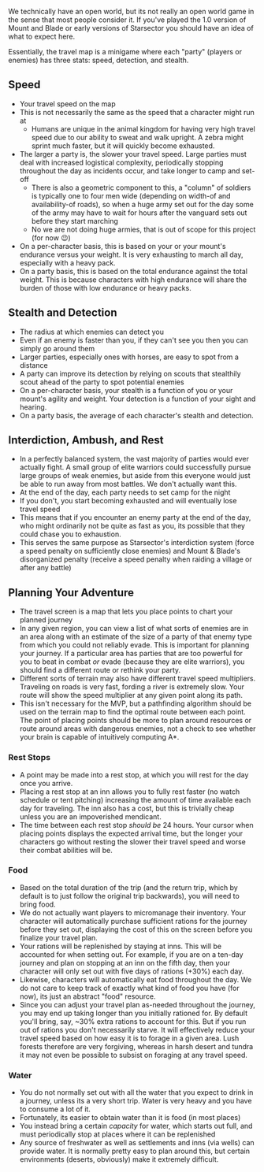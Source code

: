 We technically have an open world, but its not really an open world game in the sense that most people consider it. If you've played the 1.0 version of Mount and Blade or early versions of Starsector you should have an idea of what to expect here.

Essentially, the travel map is a minigame where each "party" (players or enemies) has three stats: speed, detection, and stealth.
## Speed
- Your travel speed on the map
- This is not necessarily the same as the speed that a character might run at
	- Humans are unique in the animal kingdom for having very high travel speed due to our ability to sweat and walk upright. A zebra might sprint much faster, but it will quickly become exhausted.
- The larger a party is, the slower your travel speed. Large parties must deal with increased logistical complexity, periodically stopping throughout the day as incidents occur, and take longer to camp and set-off
	- There is also a geometric component to this, a "column" of soldiers is typically one to four men wide (depending on width-of and availability-of roads), so when a huge army set out for the day some of the army may have to wait for hours after the vanguard sets out before they start marching
	- No we are not doing huge armies, that is out of scope for this project (for now 😉)
- On a per-character basis, this is based on your or your mount's endurance versus your weight. It is very exhausting to march all day, especially with a heavy pack.
- On a party basis, this is based on the total endurance against the total weight. This is because characters with high endurance will share the burden of those with low endurance or heavy packs.
## Stealth and Detection
- The radius at which enemies can detect you
- Even if an enemy is faster than you, if they can't see you then you can simply go around them
- Larger parties, especially ones with horses, are easy to spot from a distance
- A party can improve its detection by relying on scouts that stealthily scout ahead of the party to spot potential enemies
- On a per-character basis, your stealth is a function of you or your mount's agility and weight. Your detection is a function of your sight and hearing.
- On a party basis, the average of each character's stealth and detection.

## Interdiction, Ambush, and Rest
- In a perfectly balanced system, the vast majority of parties would ever actually fight. A small group of elite warriors could successfully pursue large groups of weak enemies, but aside from this everyone would just be able to run away from most battles. We don't actually want this.
- At the end of the day, each party needs to set camp for the night
- If you don't, you start becoming exhausted and will eventually lose travel speed
- This means that if you encounter an enemy party at the end of the day, who might ordinarily not be quite as fast as you, its possible that they could chase you to exhaustion.
- This serves the same purpose as Starsector's interdiction system (force a speed penalty on sufficiently close enemies) and Mount & Blade's disorganized penalty (receive a speed penalty when raiding a village or after any battle)
## Planning Your Adventure
- The travel screen is a map that lets you place points to chart your planned journey
- In any given region, you can view a list of what sorts of enemies are in an area along with an estimate of the size of a party of that enemy type from which you could not reliably evade. This is important for planning your journey. If a particular area has parties that are too powerful for you to beat in combat *or* evade (because they are elite warriors), you should find a different route or rethink your party.
- Different sorts of terrain may also have different travel speed multipliers. Traveling on roads is very fast, fording a river is extremely slow. Your route will show the speed multiplier at any given point along its path.
- This isn't necessary for the MVP, but a pathfinding algorithm should be used on the terrain map to find the optimal route between each point. The point of placing points should be more to plan around resources or route around areas with dangerous enemies, not a check to see whether your brain is capable of intuitively computing A*.
### Rest Stops
- A point may be made into a rest stop, at which you will rest for the day once you arrive.
- Placing a rest stop at an inn allows you to fully rest faster (no watch schedule or tent pitching) increasing the amount of time available each day for traveling. The inn also has a cost, but this is trivially cheap unless you are an impoverished mendicant.
- The time between each rest stop *should be* 24 hours. Your cursor when placing points displays the expected arrival time, but the longer your characters go without resting the slower their travel speed and worse their combat abilities will be.
### Food
- Based on the total duration of the trip (and the return trip, which by default is to just follow the original trip backwards), you will need to bring food.
- We do not actually want players to micromanage their inventory. Your character will automatically purchase sufficient rations for the journey before they set out, displaying the cost of this on the screen before you finalize your travel plan.
- Your rations will be replenished by staying at inns. This will be accounted for when setting out. For example, if you are on a ten-day journey and plan on stopping at an inn on the fifth day, then your character will only set out with five days of rations (+30%) each day.
- Likewise, characters will automatically eat food throughout the day. We do not care to keep track of exactly what kind of food you have (for now), its just an abstract "food" resource.
- Since you can adjust your travel plan as-needed throughout the journey, you may end up taking longer than you initially rationed for. By default you'll bring, say, ~30% extra rations to account for this. But if you run out of rations you don't necessarily starve. It will effectively reduce your travel speed based on how easy it is to forage in a given area. Lush forests therefore are very forgiving, whereas in harsh desert and tundra it may not even be possible to subsist on foraging at any travel speed.
### Water
- You do not normally set out with all the water that you expect to drink in a journey, unless its a very short trip. Water is very heavy and you have to consume a lot of it.
- Fortunately, its easier to obtain water than it is food (in most places)
- You instead bring a certain *capacity* for water, which starts out full, and must periodically stop at places where it can be replenished
- Any source of freshwater as well as settlements and inns (via wells) can provide water. It is normally pretty easy to plan around this, but certain environments (deserts, obviously) make it extremely difficult.